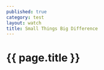 ```yaml
---
published: true
category: test
layout: watch
title: Small Things Big Difference
---
```


<h1>{{ page.title }}</h1>